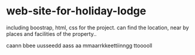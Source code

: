 # web-site-for-holiday-lodge
including boostrap, html, css for the project.
can find the location, near by places and facilities of the property..


caann  bbee  uusseedd  aass  aa  mmaarrkkeettiinngg  ttooooll
